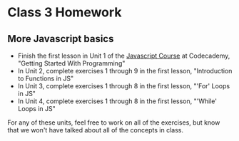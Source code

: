 # Class 3 Homework

## More Javascript basics
* Finish the first lesson in Unit 1 of the [Javascript Course](https://www.codecademy.com/learn/javascript) at Codecademy, "Getting Started With Programming"
* In Unit 2, complete exercises 1 through 9 in the first lesson, "Introduction to Functions in JS"
* In Unit 3, complete exercises 1 through 8 in the first lesson, "'For' Loops in JS"
* In Unit 4, complete exercises 1 through 8 in the first lesson, "'While' Loops in JS"

For any of these units, feel free to work on all of the exercises, but know that we won't have talked about all of the concepts in class.